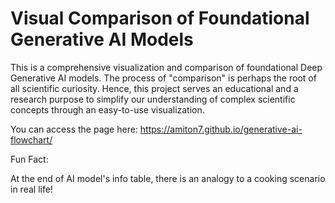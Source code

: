 # Visual Comparison of Foundational Generative AI Models

This is a comprehensive visualization and comparison of foundational Deep Generative AI models. The process of "comparison" is perhaps the root of all scientific curiosity. Hence, this project serves an educational and a research purpose to simplify our understanding of complex scientific concepts through an easy-to-use visualization.

You can access the page here: https://amiton7.github.io/generative-ai-flowchart/

Fun Fact:

At the end of AI model's info table, there is an analogy to a cooking scenario in real life!

